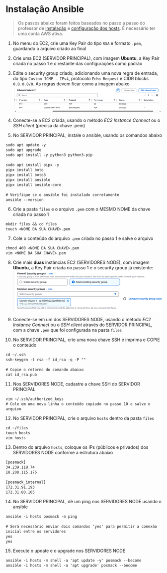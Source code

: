 # Instalação Ansible

> Os passos abaixo foram feitos baseados no passo a passo do professor de [instalação](https://github.com/mvm-sp/iac-devops/blob/main/Appendix/Ansible/01-ubuntu-boto3.md) e [configuração dos hosts](https://github.com/mvm-sp/iac-devops/blob/main/Appendix/Ansible/04-configure-hosts.md).
É necessário ter uma conta AWS ativa.

1. No menu do EC2, crie uma Key Pair do tipo `RSA` e formato `.pem`, guardando o arquivo criado ao final

2. Crie uma EC2 (SERVIDOR PRINCIPAL), com imagem **Ubuntu**, a Key Pair criada no passo 1 e o restante das configurações como padrão

3. Edite o security group criado, adicionando uma nova regra de entrada, do tipo `Custom ICMP - IPv4`, protocolo `Echo Request` e CIDR blocks `0.0.0.0/0`. As regras devem ficar como a imagem abaixo
![](sg.png)

4. Conecte-se a EC2 criada, usando o método *EC2 Instance Connect* ou o *SSH client* (precisa da chave .pem)

5. No SERVIDOR PRINCIPAL, instale o ansible, usando os comandos abaixo
```
sudo apt update -y
sudo apt upgrade
sudo apt install -y python3 python3-pip

sudo apt install pipx -y
pipx install boto
pipx install boto3
pipx install ansible
pipx install ansible-core

# Verifique se o ansible foi instalado corretamente
ansible --version
```

6. Crie a pasta `files` e o arquivo `.pem` com o MESMO NOME da chave criada no passo 1
```
mkdir files && cd files
touch <NOME DA SUA CHAVE>.pem
```

7. Cole o conteúdo do arquivo `.pem` criado no passo 1 e salve o arquivo
```
chmod 400 <NOME DA SUA CHAVE>.pem
vim <NOME DA SUA CHAVE>.pem
```

8. Crie mais **duas** instâncias EC2 (SERVIDORES NODE), com imagem **Ubuntu**, a Key Pair criada no passo 1 e o security group já existente:
![](criacao-ec2.png)

9. Conecte-se em um dos SERVIDORES NODE, usando o método *EC2 Instance Connect* ou o *SSH client* através do SERVIDOR PRINCIPAL, com a chave `.pem` que foi configurada na pasta `files`

10. No SERVIDOR PRINCIPAL, crie uma nova chave SSH e imprima e COPIE o conteúdo
```
cd ~/.ssh
ssh-keygen -t rsa -f id_rsa -q -P ""

# Copie o retorno do comando abaixo
cat id_rsa.pub
```

11. Nos SERVIDORES NODE, cadastre a chave SSH do SERVIDOR PRINCIPAL
```
vim ~/.ssh/authorized_keys
# Cole em uma nova linha o conteúdo copiado no passo 10 e salve o arquivo
```

12. No SERVIDOR PRINCIPAL, crie o arquivo `hosts` dentro da pasta `files`
```
cd ~/files
touch hosts
vim hosts
```

13. Dentro do arquivo `hosts`, coloque os IPs (públicos e privados) dos SERVIDORES NODE conforme a estrutura abaixo
```
[posmack]
34.239.118.74
18.208.115.176

[posmack_internal]
172.31.91.193
172.31.80.105
```

14. No SERVIDOR PRINCIPAL, dê um ping nos SERVIDORES NODE usando o ansible
```
ansible -i hosts posmack -m ping

# Será necessário enviar dois comandos 'yes' para permitir a conexão inicial entre os servidores
yes
yes
```

15. Execute o update e o upgrade nos SERVIDORES NODE
```
ansible -i hosts -m shell -a 'apt update -y' posmack --become
ansible -i hosts -m shell -a 'apt upgrade' posmack --become
```